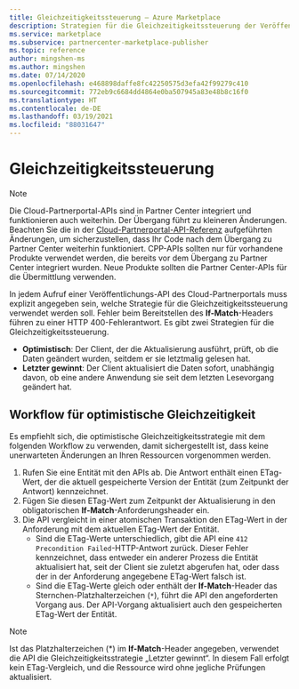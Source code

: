 ```yaml
---
title: Gleichzeitigkeitssteuerung – Azure Marketplace
description: Strategien für die Gleichzeitigkeitssteuerung der Veröffentlichungs-APIs des Cloud-Partnerportals.
ms.service: marketplace
ms.subservice: partnercenter-marketplace-publisher
ms.topic: reference
author: mingshen-ms
ms.author: mingshen
ms.date: 07/14/2020
ms.openlocfilehash: e468898daffe8fc42250575d3efa42f99279c410
ms.sourcegitcommit: 772eb9c6684dd4864e0ba507945a83e48b8c16f0
ms.translationtype: HT
ms.contentlocale: de-DE
ms.lasthandoff: 03/19/2021
ms.locfileid: "88031647"
---
```

# <a name="concurrency-control"></a>Gleichzeitigkeitssteuerung

> [!NOTE]
> Die Cloud-Partnerportal-APIs sind in Partner Center integriert und funktionieren auch weiterhin. Der Übergang führt zu kleineren Änderungen. Beachten Sie die in der [Cloud-Partnerportal-API-Referenz](./cloud-partner-portal-api-overview.md) aufgeführten Änderungen, um sicherzustellen, dass Ihr Code nach dem Übergang zu Partner Center weiterhin funktioniert. CPP-APIs sollten nur für vorhandene Produkte verwendet werden, die bereits vor dem Übergang zu Partner Center integriert wurden. Neue Produkte sollten die Partner Center-APIs für die Übermittlung verwenden.

In jedem Aufruf einer Veröffentlichungs-API des Cloud-Partnerportals muss explizit angegeben sein, welche Strategie für die Gleichzeitigkeitssteuerung verwendet werden soll. Fehler beim Bereitstellen des **If-Match**-Headers führen zu einer HTTP 400-Fehlerantwort. Es gibt zwei Strategien für die Gleichzeitigkeitssteuerung.

-   **Optimistisch**: Der Client, der die Aktualisierung ausführt, prüft, ob die Daten geändert wurden, seitdem er sie letztmalig gelesen hat.
-   **Letzter gewinnt**: Der Client aktualisiert die Daten sofort, unabhängig davon, ob eine andere Anwendung sie seit dem letzten Lesevorgang geändert hat.

<a name="optimistic-concurrency-workflow"></a>Workflow für optimistische Gleichzeitigkeit
-------------------------------

Es empfiehlt sich, die optimistische Gleichzeitigkeitsstrategie mit dem folgenden Workflow zu verwenden, damit sichergestellt ist, dass keine unerwarteten Änderungen an Ihren Ressourcen vorgenommen werden.

1.  Rufen Sie eine Entität mit den APIs ab. Die Antwort enthält einen ETag-Wert, der die aktuell gespeicherte Version der Entität (zum Zeitpunkt der Antwort) kennzeichnet.
2.  Fügen Sie diesen ETag-Wert zum Zeitpunkt der Aktualisierung in den obligatorischen **If-Match**-Anforderungsheader ein.
3.  Die API vergleicht in einer atomischen Transaktion den ETag-Wert in der Anforderung mit dem aktuellen ETag-Wert der Entität.
    *   Sind die ETag-Werte unterschiedlich, gibt die API eine `412 Precondition Failed`-HTTP-Antwort zurück. Dieser Fehler kennzeichnet, dass entweder ein anderer Prozess die Entität aktualisiert hat, seit der Client sie zuletzt abgerufen hat, oder dass der in der Anforderung angegebene ETag-Wert falsch ist.
    *  Sind die ETag-Werte gleich oder enthält der **If-Match**-Header das Sternchen-Platzhalterzeichen (`*`), führt die API den angeforderten Vorgang aus. Der API-Vorgang aktualisiert auch den gespeicherten ETag-Wert der Entität.


> [!NOTE]
> Ist das Platzhalterzeichen (*) im **If-Match**-Header angegeben, verwendet die API die Gleichzeitigkeitsstrategie „Letzter gewinnt“. In diesem Fall erfolgt kein ETag-Vergleich, und die Ressource wird ohne jegliche Prüfungen aktualisiert. 
